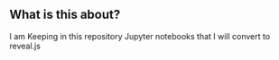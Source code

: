 ## What is this about?
I am Keeping in this repository Jupyter notebooks that I will convert to reveal.js
